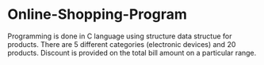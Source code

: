 # Online-Shopping-Program

Programming is done in C language using structure data structue for products.
There are 5 different categories (electronic devices) and 20 products.
Discount is provided on the total bill amount on a particular range.
